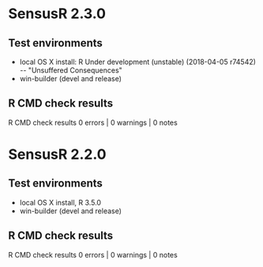 # SensusR 2.3.0

## Test environments
* local OS X install:  R Under development (unstable) (2018-04-05 r74542) -- "Unsuffered Consequences"
* win-builder (devel and release)

## R CMD check results
R CMD check results
0 errors | 0 warnings | 0 notes

# SensusR 2.2.0

## Test environments
* local OS X install, R 3.5.0
* win-builder (devel and release)

## R CMD check results
R CMD check results
0 errors | 0 warnings | 0 notes
